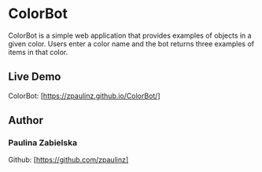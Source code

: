 # ColorBot
ColorBot is a simple web application that provides examples of objects in a given color. Users enter a color name and the bot returns three examples of items in that color.

## Live Demo
ColorBot: [https://zpaulinz.github.io/ColorBot/]

## Author
### Paulina Zabielska 
Github: [https://github.com/zpaulinz]
